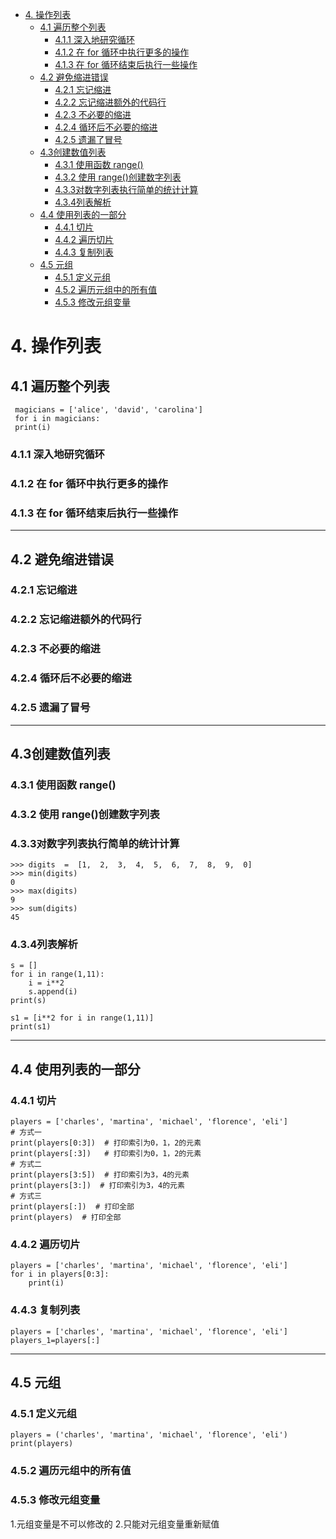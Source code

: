 * [4. 操作列表](#4-操作列表)
  * [4.1 遍历整个列表](#41-遍历整个列表)
     * [4.1.1 深入地研究循环](#411-深入地研究循环)
     * [4.1.2 在 for 循环中执行更多的操作](#412-在-for-循环中执行更多的操作)
     * [4.1.3 在 for 循环结束后执行一些操作](#413-在-for-循环结束后执行一些操作)
  * [4.2	避免缩进错误](#42避免缩进错误)
     * [4.2.1 忘记缩进](#421-忘记缩进)
     * [4.2.2 忘记缩进额外的代码行](#422-忘记缩进额外的代码行)
     * [4.2.3 不必要的缩进](#423-不必要的缩进)
     * [4.2.4 循环后不必要的缩进](#424-循环后不必要的缩进)
     * [4.2.5 遗漏了冒号](#425-遗漏了冒号)
  * [4.3创建数值列表](#43创建数值列表)
     * [4.3.1 使用函数 range()](#431-使用函数-range)
     * [4.3.2 使用 range()创建数字列表](#432-使用-range创建数字列表)
     * [4.3.3对数字列表执行简单的统计计算](#433对数字列表执行简单的统计计算)
     * [4.3.4列表解析](#434列表解析)
  * [4.4 使用列表的一部分](#44-使用列表的一部分)
     * [4.4.1 切片](#441-切片)
     * [4.4.2 遍历切片](#442-遍历切片)
     * [4.4.3 复制列表](#443-复制列表)
  * [4.5 元组](#45-元组)
     * [4.5.1 定义元组](#451-定义元组)
     * [4.5.2 遍历元组中的所有值](#452-遍历元组中的所有值)
     * [4.5.3 修改元组变量](#453-修改元组变量)
# 4. 操作列表
## 4.1 遍历整个列表
     magicians = ['alice', 'david', 'carolina']
     for i in magicians:
     print(i)

### 4.1.1 深入地研究循环

### 4.1.2 在 for 循环中执行更多的操作

### 4.1.3 在 for 循环结束后执行一些操作

---

## 4.2	避免缩进错误

### 4.2.1 忘记缩进

### 4.2.2 忘记缩进额外的代码行

### 4.2.3 不必要的缩进

### 4.2.4 循环后不必要的缩进

### 4.2.5 遗漏了冒号

---

## 4.3创建数值列表

### 4.3.1 使用函数 range()

### 4.3.2 使用 range()创建数字列表

### 4.3.3对数字列表执行简单的统计计算
    >>> digits  =  [1,  2,  3,  4,  5,  6,  7,  8,  9,  0]
    >>> min(digits)
    0
    >>> max(digits)
    9
    >>> sum(digits)
    45
    
### 4.3.4列表解析
    s = []
    for i in range(1,11):
        i = i**2
        s.append(i)
    print(s)
    
    s1 = [i**2 for i in range(1,11)]
    print(s1)
     

---

## 4.4 使用列表的一部分

### 4.4.1 切片
    players = ['charles', 'martina', 'michael', 'florence', 'eli']
    # 方式一
    print(players[0:3])  # 打印索引为0，1，2的元素
    print(players[:3])   # 打印索引为0，1，2的元素
    # 方式二
    print(players[3:5])  # 打印索引为3，4的元素
    print(players[3:])  # 打印索引为3，4的元素
    # 方式三
    print(players[:])  # 打印全部
    print(players)  # 打印全部
    
### 4.4.2 遍历切片
    players = ['charles', 'martina', 'michael', 'florence', 'eli']
    for i in players[0:3]:
        print(i)
        
### 4.4.3 复制列表
    players = ['charles', 'martina', 'michael', 'florence', 'eli']
    players_1=players[:]
     
     
     

---  
## 4.5 元组

### 4.5.1 定义元组
    players = ('charles', 'martina', 'michael', 'florence', 'eli')
    print(players)
    
### 4.5.2 遍历元组中的所有值

### 4.5.3 修改元组变量
 1.元组变量是不可以修改的
 2.只能对元组变量重新赋值
